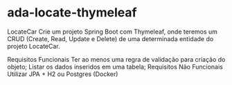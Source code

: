 # ada-locate-thymeleaf

LocateCar
Crie um projeto Spring Boot com Thymeleaf, onde teremos um CRUD (Create, Read, Update e Delete) de uma determinada entidade do projeto LocateCar.

Requisitos Funcionais
Ter ao menos uma regra de validação para criação do objeto;
Listar os dados inseridos em uma tabela;
Requisitos Não Funcionais
Utilizar JPA + H2 ou Postgres (Docker)
